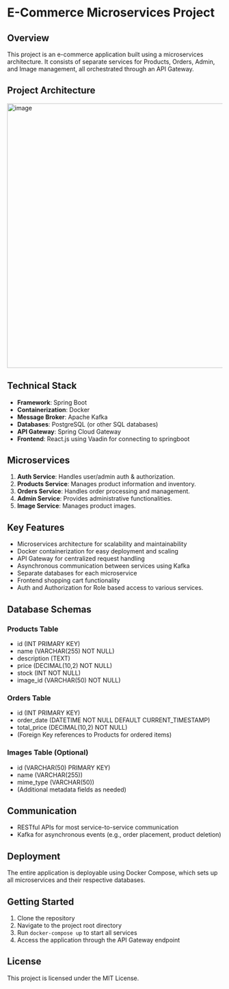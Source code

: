 # E-Commerce Microservices Project

## Overview

This project is an e-commerce application built using a microservices architecture. It consists of separate services for Products, Orders, Admin, and Image management, all orchestrated through an API Gateway.

## Project Architecture

<img width="617" alt="image" src="https://github.com/user-attachments/assets/77fac92b-c313-4fdf-9d99-01f83289f3e3">


## Technical Stack

- **Framework**: Spring Boot
- **Containerization**: Docker
- **Message Broker**: Apache Kafka
- **Databases**: PostgreSQL (or other SQL databases)
- **API Gateway**: Spring Cloud Gateway
- **Frontend**: React.js using Vaadin for connecting to springboot

## Microservices

1. **Auth Service**: Handles user/admin auth & authorization.
2. **Products Service**: Manages product information and inventory.
3. **Orders Service**: Handles order processing and management.
4. **Admin Service**: Provides administrative functionalities.
5. **Image Service**: Manages product images.

## Key Features

- Microservices architecture for scalability and maintainability
- Docker containerization for easy deployment and scaling
- API Gateway for centralized request handling
- Asynchronous communication between services using Kafka
- Separate databases for each microservice
- Frontend shopping cart functionality
- Auth and Authorization for Role based access to various services.

## Database Schemas

### Products Table
- id (INT PRIMARY KEY)
- name (VARCHAR(255) NOT NULL)
- description (TEXT)
- price (DECIMAL(10,2) NOT NULL)
- stock (INT NOT NULL)
- image_id (VARCHAR(50) NOT NULL)

### Orders Table
- id (INT PRIMARY KEY)
- order_date (DATETIME NOT NULL DEFAULT CURRENT_TIMESTAMP)
- total_price (DECIMAL(10,2) NOT NULL)
- (Foreign Key references to Products for ordered items)

### Images Table (Optional)
- id (VARCHAR(50) PRIMARY KEY)
- name (VARCHAR(255))
- mime_type (VARCHAR(50))
- (Additional metadata fields as needed)

## Communication

- RESTful APIs for most service-to-service communication
- Kafka for asynchronous events (e.g., order placement, product deletion)

## Deployment

The entire application is deployable using Docker Compose, which sets up all microservices and their respective databases.

## Getting Started

1. Clone the repository
2. Navigate to the project root directory
3. Run `docker-compose up` to start all services
4. Access the application through the API Gateway endpoint

## License

This project is licensed under the MIT License.
